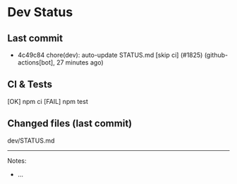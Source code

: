 # Dev Status

## Last commit
- 4c49c84 chore(dev): auto-update STATUS.md [skip ci] (#1825) (github-actions[bot], 27 minutes ago)
## CI & Tests
[OK] npm ci
[FAIL] npm test

## Changed files (last commit)
dev/STATUS.md

---
Notes:
- ...
